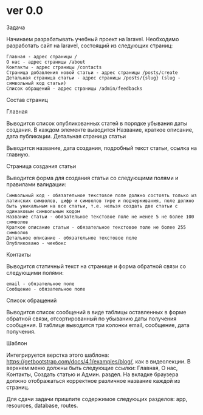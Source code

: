 # ver 0.0

Задача

Начинаем разрабатывать учебный проект на laravel.
Необходимо разработать сайт на laravel, состоящий из следующих страниц:

    Главная - адрес страницы /
    О нас - адрес страницы /about
    Контакты - адрес страницы /contacts
    Страница добавления новой статьи - адрес страницы /posts/create
    Детальная страница статьи - адрес страницы /posts/{slug} (slug - символьный код статьи)
    Список обращений - адрес страницы /admin/feedbacks


Состав страниц


Главная


Выводится список опубликованных статей в порядке убывания даты создания. В каждом элементе выводится Название, краткое описание, дата публикации.
Детальная страница статьи


Выводится название, дата создания, подробный текст статьи, ссылка на главную.


Страница создания статьи


Выводится форма для создания статьи со следующими полями и правилами валидации:

    Символьный код - обязательное текстовое поле должно состоять только из латинских символов, цифр и символов тире и подчеркивания, поле должно быть уникальным на все статьи, т.е. нельзя создать две статьи с одинаковым символьным кодом
    Название статьи - обязательное текстовое поле не менее 5 не более 100 символов
    Краткое описание статьи - обязательное текстовое поле не более 255 символов
    Детальное описание - обязательное текстовое поле
    Опубликовано - чекбокс



Контакты


Выводится статичный текст на странице и форма обратной связи со следующими полями:

    email - обязательное поле
    Сообщение - обязательное поле



Список обращений


Выводится список сообщений в виде таблицы оставленных в форме обратной связи, отсортированный по убыванию даты получения сообщения. В таблице выводится три колонки email, сообщение, дата получения.


Шаблон


Интегрируется верстка этого шаблона: https://getbootstrap.com/docs/4.1/examples/blog/, как в видеолекции.
В верхнем меню должны быть следующие ссылки: Главная, О нас, Контакты, Создать статью и Админ. раздел.
На вкладке браузера должно отображаться корректное различное название каждой из страниц.



Для сдачи задачи пришлите содержимое следующих разделов: app, resources, database, routes.
